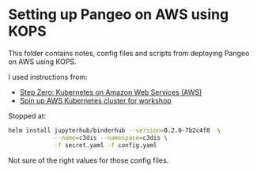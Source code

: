 # Setting up Pangeo on AWS using KOPS

This folder contains notes, config files and scripts from deploying Pangeo on AWS using KOPS.

I used instructions from:
* [Step Zero: Kubernetes on Amazon Web Services (AWS)](https://zero-to-jupyterhub.readthedocs.io/en/latest/amazon/step-zero-aws.html)
* [Spin up AWS Kubernetes cluster for workshop](https://github.com/jmunroe/pangeo-tutorial-c3dis-2019/issues/1)

Stopped at:

```bash
helm install jupyterhub/binderhub --version=0.2.0-7b2c4f8  \
             --name=c3dis --namespace=c3dis \
             -f secret.yaml -f config.yaml
``` 

Not sure of the right values for those config files.
